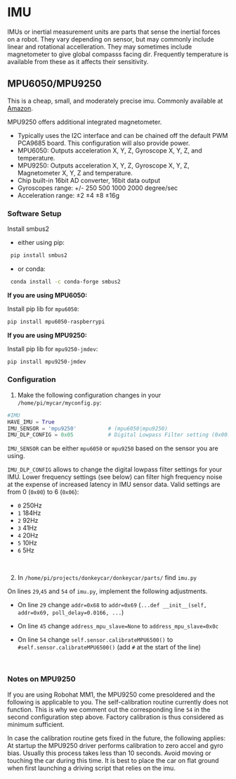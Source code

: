 # IMU

IMUs or inertial measurement units are parts that sense the inertial forces on a robot. They vary depending on sensor, but may commonly include linear and rotational accelleration. They may sometimes include magnetometer to give global compasss facing dir. Frequently temperature is available from these as it affects their sensitivity.

## MPU6050/MPU9250

This is a cheap, small, and moderately precise imu. Commonly available at [Amazon](https://www.amazon.com/s/ref=nb_sb_noss_2?url=search-alias%3Dindustrial&field-keywords=MPU6050).

MPU9250 offers additional integrated magnetometer.

* Typically uses the I2C interface and can be chained off the default PWM PCA9685 board. This configuration will also provide power.
* MPU6050: Outputs acceleration X, Y, Z, Gyroscope X, Y, Z, and temperature.
* MPU9250: Outputs acceleration X, Y, Z, Gyroscope X, Y, Z, Magnetometer X, Y, Z and temperature.
* Chip built-in 16bit AD converter, 16bit data output
* Gyroscopes range: +/- 250 500 1000 2000 degree/sec
* Acceleration range: ±2 ±4 ±8 ±16g

### Software Setup

Install smbus2

* either using pip:

``` bash
 pip install smbus2
```
* or conda:

``` bash
 conda install -c conda-forge smbus2
```


**If you are using MPU6050:** 

Install pip lib for `mpu6050`:

```bash
pip install mpu6050-raspberrypi
```

**If you are using MPU9250:** 

Install pip lib for `mpu9250-jmdev`:

```bash
pip install mpu9250-jmdev
```

### Configuration
1. Make the following configuration changes in your `/home/pi/mycar/myconfig.py`:

``` python
#IMU
HAVE_IMU = True
IMU_SENSOR = 'mpu9250'          # (mpu6050|mpu9250)
IMU_DLP_CONFIG = 0x05           # Digital Lowpass Filter setting (0x00:250Hz, 0x01:184Hz, 0x02:92Hz, 0x03:41Hz, 0x04:20Hz, 0x05:10Hz, 0x06:5Hz)
```
`IMU_SENSOR` can be either `mpu6050` or `mpu9250` based on the sensor you are using.

`IMU_DLP_CONFIG` allows to change the digital lowpass filter settings for your IMU. Lower frequency settings (see below) can filter high frequency noise at the expense of increased latency in IMU sensor data.
Valid settings are from 0 (`0x00`) to 6 (`0x06`):

- `0` 250Hz
- `1` 184Hz
- `2` 92Hz
- `3` 41Hz
- `4` 20Hz 
- `5` 10Hz
- `6` 5Hz

<br>

2. In `/home/pi/projects/donkeycar/donkeycar/parts/` find `imu.py`

On lines `29`,`45` and `54` of `imu.py`, implement the following adjustments.

* On line `29` change `addr=0x68` to `addr=0x69` (`...def __init__(self, addr=0x69, poll_delay=0.0166, ...`)

* On line `45` change `address_mpu_slave=None` to `address_mpu_slave=0x0c`

* On line `54` change `self.sensor.calibrateMPU6500()` to `#self.sensor.calibrateMPU6500()` (add `#` at the start of the line)

<br>

### Notes on MPU9250
If you are using Robohat MM1, the MPU9250 come presoldered and the following is applicable to you.
The self-calibration routine currently does not function.
This is why we comment out the corresponding line `54` in the second configuration step above.
Factory calibration is thus considered as minimum sufficient.

In case the calibration routine gets fixed in the future, the following applies:
At startup the MPU9250 driver performs calibration to zero accel and gyro bias. 
Usually this process takes less than 10 seconds.
Avoid moving or touching the car during this time.
It is best to place the car on flat ground when first launching a driving script that relies on the imu.

